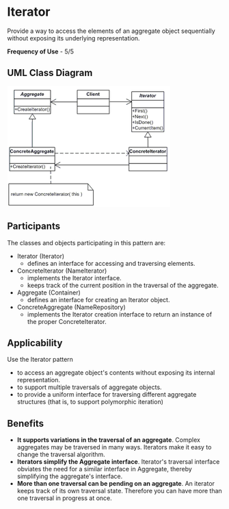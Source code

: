 # Iterator

Provide a way to access the elements of an aggregate object sequentially without exposing its underlying representation.

**Frequency of Use** - 5/5

## UML Class Diagram
![Iterator UML](iterator.gif)

## Participants
The classes and objects participating in this pattern are:
- Iterator (Iterator)
  - defines an interface for accessing and traversing elements.
- ConcreteIterator (NameIterator)
  - implements the Iterator interface.
  - keeps track of the current position in the traversal of the aggregate.
- Aggregate (Container)
  - defines an interface for creating an Iterator object.
- ConcreteAggregate (NameRepository)
  - implements the Iterator creation interface to return an instance of the proper ConcreteIterator.

## Applicability
Use the Iterator pattern
- to access an aggregate object's contents without exposing its internal representation.
- to support multiple traversals of aggregate objects.
- to provide a uniform interface for traversing different aggregate structures (that is, to support polymorphic iteration)

## Benefits
- **It supports variations in the traversal of an aggregate**. Complex aggregates may be traversed in many ways. Iterators make it easy to change the traversal algorithm.
- **Iterators simplify the Aggregate interface**. Iterator's traversal interface obviates the need for a similar interface in Aggregate, thereby simplifying the aggregate's interface.
- **More than one traversal can be pending on an aggregate**. An iterator keeps track of its own traversal state. Therefore you can have more than one traversal in progress at once.
